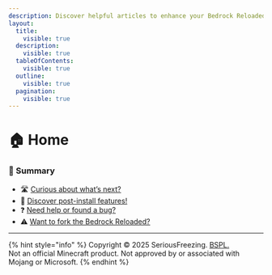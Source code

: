 ```yaml
---
description: Discover helpful articles to enhance your Bedrock Reloaded.
layout:
  title:
    visible: true
  description:
    visible: true
  tableOfContents:
    visible: true
  outline:
    visible: true
  pagination:
    visible: true
---
```


# 🏠 Home

### 📘 Summary

* &#x20;🛣️ [Curious about what’s next?](broken-reference)
* &#x20;🧩 [Discover post-install features!](add-ons.md)
* ❓ [Need help or found a bug?](support-policy.md)
* ⚠️ [Want to fork the Bedrock Reloaded?](disclaimers.md)

***

{% hint style="info" %}
Copyright © 2025 SeriousFreezing. [BSPL.](https://kernel32.xyz/licenses/bspl/v1/)\
Not an official Minecraft product. Not approved by or associated with Mojang or Microsoft.
{% endhint %}
